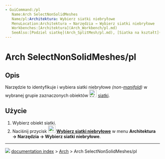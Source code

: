 ```yaml
---
- GuiCommand:/pl
   Name:Arch SelectNonSolidMeshes
   Name/pl:Architektura: Wybierz siatki niebryłowe
   MenuLocation:Architektura → Narzędzia → Wybierz siatki niebryłowe
   Workbenches:[Architektura](Arch_Workbench/pl.md)
   SeeAlso:[Podziel siatkę](Arch_SplitMesh/pl.md), [Siatka na kształt](Arch_MeshToShape/pl.md)
---
```


# Arch SelectNonSolidMeshes/pl

## Opis

Narzędzie to identyfikuje i wybiera siatki niebryłowe *(non-[manifold](http://en.wikipedia.org/wiki/Manifold))* w wybranej grupie zaznaczonych obiektów <img alt="Mesh_Workbench/pl" src=images/Workbench_Mesh.svg  style="width:24px;"> [siatki](Mesh_Workbench/pl.md).

## Użycie

1.  Wybierz obiekt siatki.
2.  Naciśnij przycisk **<img src="images/Arch_SelectNonManifold.svg" width=24px> [Wybierz siatki niebryłowe](Arch_SelectNonSolidMeshes/pl.md)** w menu **Architektura → Narzędzia → Wybierz siatki niebryłowe**.



---
![](images/Button_right.svg) [documentation index](../README.md) > [Arch](Arch_Workbench.md) > Arch SelectNonSolidMeshes/pl
